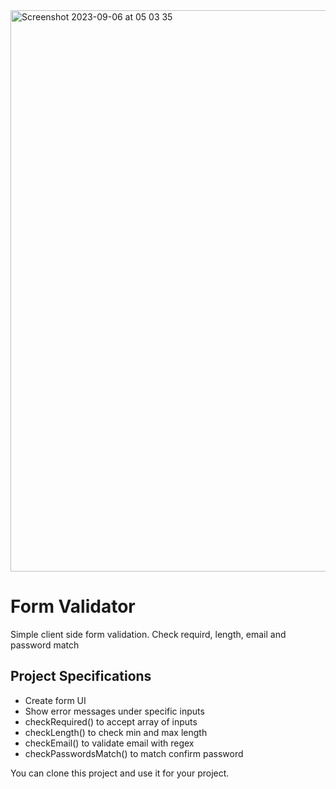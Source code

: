 <img width="898" alt="Screenshot 2023-09-06 at 05 03 35" src="https://github.com/shallmanq/Registration-Form/assets/135071350/83867b61-1e8f-426a-b9c4-5413185394de">

# Form Validator

Simple client side form validation. Check requird, length, email and password match

## Project Specifications

- Create form UI
- Show error messages under specific inputs
- checkRequired() to accept array of inputs
- checkLength() to check min and max length
- checkEmail() to validate email with regex
- checkPasswordsMatch() to match confirm password

You can clone this project and use it for your project.

